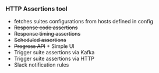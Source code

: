 ### HTTP Assertions tool

* fetches suites configurations from hosts defined in config 
* ~~Response code assertions~~
* ~~Response timing assertions~~
* ~~Scheduled assertions~~
* ~~Progress API~~ + Simple UI
* Trigger suite assertions via Kafka  
* Trigger suite assertions via HTTP
* Slack notification rules 